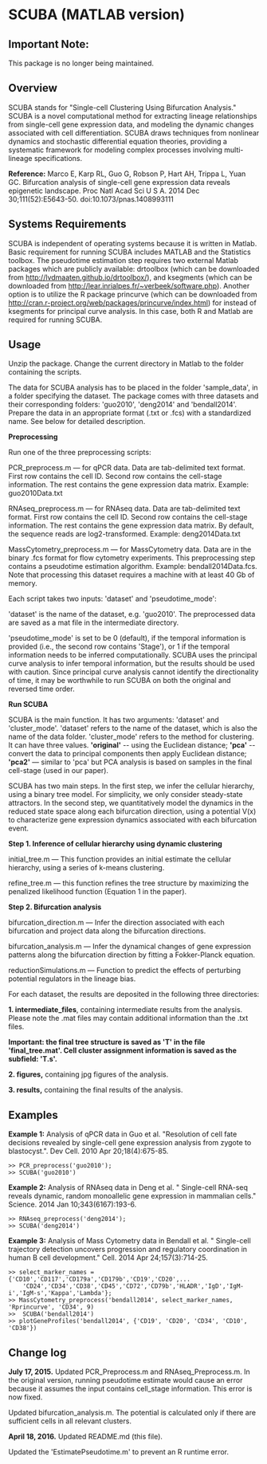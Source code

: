SCUBA (MATLAB version)
======================

## Important Note: 
This package is no longer being maintained.

Overview
--------

SCUBA stands for "Single-cell Clustering Using Bifurcation Analysis." SCUBA is a novel computational method for extracting lineage relationships from single-cell gene expression data, and modeling the dynamic changes associated with cell differentiation. SCUBA draws techniques from nonlinear dynamics and stochastic differential equation theories, providing a systematic framework for modeling complex processes involving multi-lineage specifications. 

**Reference:** Marco E, Karp RL, Guo G, Robson P, Hart AH, Trippa L, Yuan GC. Bifurcation analysis of single-cell gene expression data reveals epigenetic landscape. Proc Natl Acad Sci U S A. 2014 Dec 30;111(52):E5643-50.  doi:10.1073/pnas.1408993111    


Systems Requirements
--------------------

SCUBA is independent of operating systems because it is written in Matlab. Basic requirement for running SCUBA includes MATLAB and the Statistics toolbox. The pseudotime estimation step requires two external Matlab packages which are publicly available: drtoolbox (which can be downloaded from http://lvdmaaten.github.io/drtoolbox/), and ksegments (which can be downloaded from http://lear.inrialpes.fr/~verbeek/software.php). Another option is to utilize the R package princurve (which can be downloaded from http://cran.r-project.org/web/packages/princurve/index.html) for instead of ksegments for principal curve analysis. In this case, both R and Matlab are required for running SCUBA.   


Usage
-----

Unzip the package. Change the current directory in Matlab to the folder containing the scripts.

The data for SCUBA analysis has to be placed in the folder 'sample_data', in a folder specifying the dataset. The package comes with three datasets and their corresponding folders: 'guo2010', 'deng2014' and 'bendall2014'. Prepare the data in an appropriate format (.txt or .fcs) with a standardized name. See below for detailed description.

**Preprocessing**

Run one of the three preprocessing scripts: 

PCR_preprocess.m  — for qPCR data. Data are tab-delimited text format. First row contains the cell ID. Second row contains the cell-stage information. The rest contains the gene expression data matrix. Example: guo2010Data.txt   

RNAseq_preprocess.m — for RNAseq data. Data are tab-delimited text format. First row contains the cell ID. Second row contains the cell-stage information. The rest contains the gene expression data matrix. By default, the sequence reads are log2-transformed.  Example: deng2014Data.txt

MassCytometry_preprocess.m — for MassCytometry data. Data are in the binary .fcs format for flow cytometry experiments. This preprocessing step contains a pseudotime estimation algorithm. Example: bendall2014Data.fcs. Note that processing this dataset requires a machine with at least 40 Gb of memory.

Each script takes two inputs: 'dataset' and 'pseudotime_mode':

'dataset' is the name of the dataset, e.g. 'guo2010'. The preprocessed data are saved as a mat file in the intermediate directory. 

'pseudotime_mode' is set to be 0 (default), if the temporal information is provided (i.e., the second row contains 'Stage'), or 1 if the temporal information needs to be inferred computationally. SCUBA uses the principal curve analysis to infer temporal information, but the results should be used with caution. Since principal curve analysis cannot identify the directionality of time, it may be worthwhile to run SCUBA on both the original and reversed time order. 

**Run SCUBA**

SCUBA is the main function. It has two arguments: 'dataset' and 'cluster_mode'.
'dataset' refers to the name of the dataset, which is also the name of the data folder.
'cluster_mode' refers to the method for clustering. It can have three values. **'original'** -- using the Euclidean distance; **'pca'** -- convert the data to principal components then apply Euclidean distance; **'pca2'** — similar to 'pca' but PCA analysis is based on samples in the final cell-stage (used in our paper).   

SCUBA has two main steps. In the first step, we infer the cellular hierarchy, using a binary tree model. For simplicity, we only consider steady-state attractors. In the second step, we quantitatively model the dynamics in the reduced state space along each bifurcation direction, using a potential V(x) to characterize gene expression dynamics associated with each bifurcation event.

**Step 1. Inference of cellular hierarchy using dynamic clustering**

initial_tree.m — This function provides an initial estimate the cellular hierarchy, using a series of k-means clustering.

refine_tree.m — this function refines the tree structure by maximizing the penalized likelihood function (Equation 1 in the paper).   

**Step 2. Bifurcation analysis**

bifurcation_direction.m — Infer the direction associated with each bifurcation and project data along the bifurcation directions.

bifurcation_analysis.m  — Infer the dynamical changes of gene expression patterns along the bifurcation direction by fitting a Fokker-Planck equation. 

reductionSimulations.m  — Function to predict the effects of perturbing potential regulators in the lineage bias.

For each dataset, the results are deposited in the following three directories:

**1. intermediate_files**, containing intermediate results from the analysis. Please note the .mat files may contain additional information than the .txt files. 

**Important: the final tree structure is saved as 'T' in the file 'final_tree.mat'. Cell cluster assignment information is saved as the subfield: 'T.s'.** 

**2. figures,** containing jpg figures of the analysis.

**3. results,** containing the final results of the analysis.


Examples
--------

**Example 1:** Analysis of qPCR data in Guo et al. "Resolution of cell fate decisions revealed by single-cell gene expression analysis from zygote to blastocyst.". Dev Cell. 2010 Apr 20;18(4):675-85.

```
>> PCR_preprocess('guo2010');
>> SCUBA('guo2010')
```

**Example 2:** Analysis of RNAseq data in Deng et al. " Single-cell RNA-seq reveals dynamic, random monoallelic gene expression in mammalian cells." Science. 2014 Jan 10;343(6167):193-6.

```
>> RNAseq_preprocess('deng2014');
>> SCUBA('deng2014')
```

**Example 3:** Analysis of Mass Cytometry data in Bendall et al. " Single-cell trajectory detection uncovers progression and regulatory coordination in human B cell development." Cell. 2014 Apr 24;157(3):714-25.

```
>> select_marker_names = {'CD10','CD117','CD179a','CD179b','CD19','CD20',...
    'CD24','CD34','CD38','CD45','CD72','CD79b','HLADR','IgD','IgM-i','IgM-s','Kappa','Lambda'};
>> MassCytometry_preprocess('bendall2014', select_marker_names, 'Rprincurve', 'CD34', 9)
>>  SCUBA('bendall2014')
>> plotGeneProfiles('bendall2014', {'CD19', 'CD20', 'CD34', 'CD10', 'CD38'})
```

Change log
----------
**July 17, 2015.** Updated PCR_Preprocess.m and RNAseq_Preprocess.m. In the original version, running pseudotime estimate would cause an error because it assumes the input contains cell_stage information. This error is now fixed.

Updated bifurcation_analysis.m. The potential is calculated only if there are sufficient cells in all relevant clusters.  

**April 18, 2016.** Updated README.md (this file).

Updated the 'EstimatePseudotime.m' to prevent an R runtime error.
